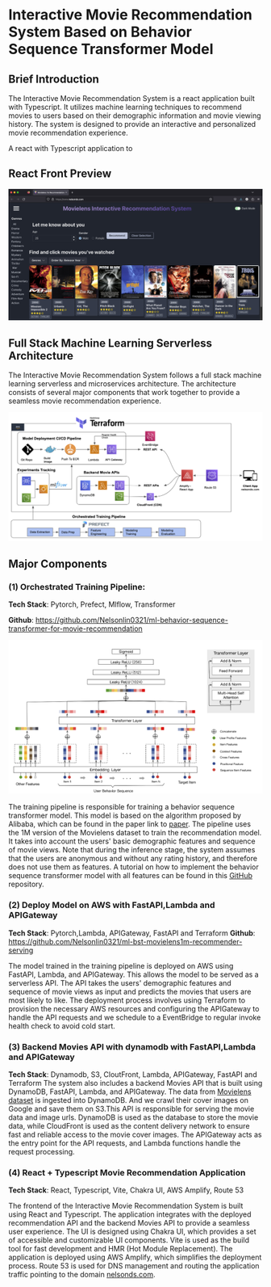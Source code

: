 # Interactive Movie Recommendation System Based on Behavior Sequence Transformer Model

## Brief Introduction
The Interactive Movie Recommendation System is a react application built with Typescript. It utilizes machine learning techniques to recommend movies to users based on their demographic information and movie viewing history. The system is designed to provide an interactive and personalized movie recommendation experience.

A react with Typescript application to 

## React Front Preview
<img src = "images/frontend.png"> </img>


## Full Stack Machine Learning Serverless Architecture

The Interactive Movie Recommendation System follows a full stack machine learning serverless and microservices architecture. The architecture consists of several major components that work together to provide a seamless movie recommendation experience.

<img src = "images/architecture.png"> </img>


## Major Components

### (1) Orchestrated Training Pipeline:

**Tech Stack**: Pytorch, Prefect, Mlflow, Transformer 

**Github**: https://github.com/Nelsonlin0321/ml-behavior-sequence-transformer-for-movie-recommendation

<img src = "images/bst.png"> </img>

The training pipeline is responsible for training a behavior sequence transformer model. This model is based on the algorithm proposed by Alibaba, which can be found in the paper link to [paper](https://arxiv.org/abs/1905.06874). The pipeline uses the 1M version of the Movielens dataset to train the recommendation model. It takes into account the users' basic demographic features and sequence of movie views. Note that during the inference stage, the system assumes that the users are anonymous and without any rating history, and therefore does not use them as features. A tutorial on how to implement the behavior sequence transformer model with all features can be found in this [GitHub](https://github.com/Nelsonlin0321/ml-behavior-sequence-transformer-for-movie-recommendation) repository.



### (2) Deploy Model on AWS with FastAPI,Lambda and APIGateway 

**Tech Stack**: Pytorch,Lambda, APIGateway, FastAPI and Terraform
**Github**: https://github.com/Nelsonlin0321/ml-bst-movielens1m-recommender-serving


The model trained in the training pipeline is deployed on AWS using FastAPI, Lambda, and APIGateway. This allows the model to be served as a serverless API. The API takes the users' demographic features and sequence of movie views as input and predicts the movies that users are most likely to like. The deployment process involves using Terraform to provision the necessary AWS resources and configuring the APIGateway to handle the API requests and we schedule to a EventBridge to regular invoke health check to avoid cold start.


### (3) Backend Movies API with dynamodb with FastAPI,Lambda and APIGateway 

**Tech Stack**: Dynamodb, S3, CloutFront, Lambda, APIGateway, FastAPI and Terraform
The system also includes a backend Movies API that is built using DynamoDB, FastAPI, Lambda, and APIGateway. The data from [Movielens dataset](http://files.grouplens.org/datasets/movielens/ml-1m.zip) is ingested into DynamoDB. And we crawl their cover images on Google and save them on S3.This API is responsible for serving the movie data and image urls. DynamoDB is used as the database to store the movie data, while CloudFront is used as the content delivery network to ensure fast and reliable access to the movie cover images. The APIGateway acts as the entry point for the API requests, and Lambda functions handle the request processing.


### (4) React + Typescript Movie Recommendation Application 

**Tech Stack**: React, Typescript, Vite, Chakra UI, AWS Amplify, Route 53

The frontend of the Interactive Movie Recommendation System is built using React and Typescript. The application integrates with the deployed recommendation API and the backend Movies API to provide a seamless user experience. The UI is designed using Chakra UI, which provides a set of accessible and customizable UI components. Vite is used as the build tool for fast development and HMR (Hot Module Replacement). The application is deployed using AWS Amplify, which simplifies the deployment process. Route 53 is used for DNS management and routing the application traffic pointing to the domain  [nelsonds.com](https://nelsonds.com).




